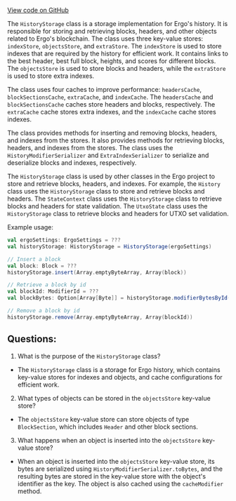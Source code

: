 [View code on GitHub](https://github.com/ergoplatform/ergo/src/main/scala/org/ergoplatform/nodeView/history/storage/HistoryStorage.scala)

The `HistoryStorage` class is a storage implementation for Ergo's history. It is responsible for storing and retrieving blocks, headers, and other objects related to Ergo's blockchain. The class uses three key-value stores: `indexStore`, `objectsStore`, and `extraStore`. The `indexStore` is used to store indexes that are required by the history for efficient work. It contains links to the best header, best full block, heights, and scores for different blocks. The `objectsStore` is used to store blocks and headers, while the `extraStore` is used to store extra indexes.

The class uses four caches to improve performance: `headersCache`, `blockSectionsCache`, `extraCache`, and `indexCache`. The `headersCache` and `blockSectionsCache` caches store headers and blocks, respectively. The `extraCache` cache stores extra indexes, and the `indexCache` cache stores indexes.

The class provides methods for inserting and removing blocks, headers, and indexes from the stores. It also provides methods for retrieving blocks, headers, and indexes from the stores. The class uses the `HistoryModifierSerializer` and `ExtraIndexSerializer` to serialize and deserialize blocks and indexes, respectively.

The `HistoryStorage` class is used by other classes in the Ergo project to store and retrieve blocks, headers, and indexes. For example, the `History` class uses the `HistoryStorage` class to store and retrieve blocks and headers. The `StateContext` class uses the `HistoryStorage` class to retrieve blocks and headers for state validation. The `UtxoState` class uses the `HistoryStorage` class to retrieve blocks and headers for UTXO set validation.

Example usage:

```scala
val ergoSettings: ErgoSettings = ???
val historyStorage: HistoryStorage = HistoryStorage(ergoSettings)

// Insert a block
val block: Block = ???
historyStorage.insert(Array.emptyByteArray, Array(block))

// Retrieve a block by id
val blockId: ModifierId = ???
val blockBytes: Option[Array[Byte]] = historyStorage.modifierBytesById(blockId)

// Remove a block by id
historyStorage.remove(Array.emptyByteArray, Array(blockId))
```
## Questions: 
 1. What is the purpose of the `HistoryStorage` class?
- The `HistoryStorage` class is a storage for Ergo history, which contains key-value stores for indexes and objects, and cache configurations for efficient work.

2. What types of objects can be stored in the `objectsStore` key-value store?
- The `objectsStore` key-value store can store objects of type `BlockSection`, which includes `Header` and other block sections.

3. What happens when an object is inserted into the `objectsStore` key-value store?
- When an object is inserted into the `objectsStore` key-value store, its bytes are serialized using `HistoryModifierSerializer.toBytes`, and the resulting bytes are stored in the key-value store with the object's identifier as the key. The object is also cached using the `cacheModifier` method.